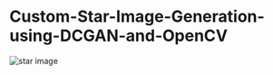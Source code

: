 # Custom-Star-Image-Generation-using-DCGAN-and-OpenCV
![star image]([https://github.com/Dherya27/Custom-Star-Image-Generation-using-DCGAN-and-OpenCV/edit/main/README.md#:~:text=README.md-,generated_stars,-.png])

